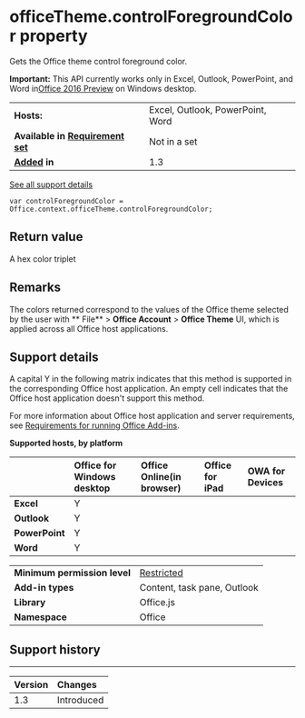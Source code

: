 
# officeTheme.controlForegroundColor property
Gets the Office theme control foreground color.

 **Important:** This API currently works only in Excel, Outlook, PowerPoint, and Word in[Office 2016 Preview](https://products.office.com/en-us/office-2016-preview) on Windows desktop.



|||
|:-----|:-----|
|**Hosts:**|Excel, Outlook, PowerPoint, Word|
|**Available in [Requirement set](http://msdn.microsoft.com/library/6b6702f2-b0a5-46ab-a356-8dda897ca8ae%28Office.15%29.aspx)**|Not in a set|
|**[Added](#bk_history) in**|1.3|
[See all support details](#bk_support)

```
var controlForegroundColor = Office.context.officeTheme.controlForegroundColor;
```


## Return value

A hex color triplet


## Remarks

The colors returned correspond to the values of the Office theme selected by the user with  ** File** > **Office Account** > **Office Theme** UI, which is applied across all Office host applications.


## Support details
<a name="bk_support"> </a>

A capital Y in the following matrix indicates that this method is supported in the corresponding Office host application. An empty cell indicates that the Office host application doesn't support this method.

For more information about Office host application and server requirements, see [Requirements for running Office Add-ins](http://msdn.microsoft.com/library/67340567-bb9a-498c-96d3-3f52f28c16bc%28Office.15%29.aspx).


**Supported hosts, by platform**


||**Office for Windows desktop**|**Office Online(in browser)**|**Office for iPad**|**OWA for Devices**|
|:-----|:-----|:-----|:-----|:-----|
|**Excel**|Y||||
|**Outlook**|Y||||
|**PowerPoint**|Y||||
|**Word**|Y||||

|||
|:-----|:-----|
|**Minimum permission level**|[Restricted](http://msdn.microsoft.com/library/da2efadc-4ebf-45fe-be39-397ac1eb1dbd%28Office.15%29.aspx)|
|**Add-in types**|Content, task pane, Outlook|
|**Library**|Office.js|
|**Namespace**|Office|

## Support history
<a name="bk_history"> </a>


****


|**Version**|**Changes**|
|:-----|:-----|
|1.3|Introduced|
